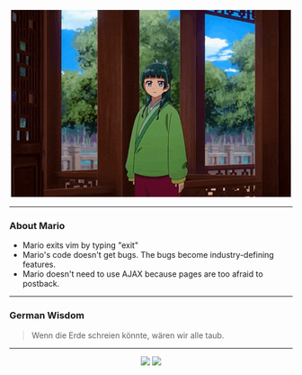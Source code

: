 <p align="center">
  <img src="assets/maomao.gif" />
</p>

---

### About Mario
- Mario exits vim by typing "exit"
- Mario's code doesn't get bugs. The bugs become industry-defining features.
- Mario doesn't need to use AJAX because pages are too afraid to postback.

---

### German Wisdom
> Wenn die Erde schreien könnte, wären wir alle taub.

---

<p align="center">
  <a>
    <img height="180em" src="https://github-readme-stats-eight-theta.vercel.app/api?username=Torfkopp&show_icons=true&theme=dark&include_all_commits=true&count_private=true"/>
  </a>
  <a href="https://github.com/Torfkopp?tab=repositories">
    <img height="180em" src="https://github-readme-stats-eight-theta.vercel.app/api/top-langs/?username=torfkopp&layout=compact&theme=dark&langs_count=8&hide=java"/>
  </a>
</p>
